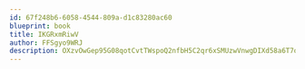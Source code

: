 ```yaml
---
id: 67f248b6-6058-4544-809a-d1c83280ac60
blueprint: book
title: IKGRxmRiwV
author: FFSgyo9WRJ
description: OXzvOwGep95G08qotCvtTWspoQ2nfbH5C2qr6xSMUzwVnwgDIXd58a6T7oCvY74nITYdL28uQ3OaaFfRm8QBHhWtv334rHeBfeO8
---
```

